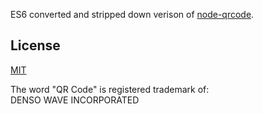 ES6 converted and stripped down verison of [node-qrcode](https://github.com/soldair/node-qrcode).

## License
[MIT](https://github.com/soldair/node-qrcode/blob/master/license)

The word "QR Code" is registered trademark of:<br>
DENSO WAVE INCORPORATED
